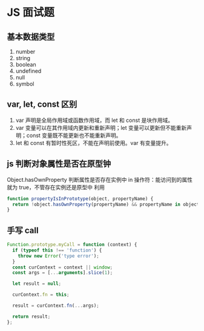 # JS 面试题

## 基本数据类型

1. number
2. string
3. boolean
4. undefined
5. null
6. symbol

## var, let, const 区别

1. var 声明是全局作用域或函数作用域，而 let 和 const 是块作用域。
2. var 变量可以在其作用域内更新和重新声明；let 变量可以更新但不能重新声明；const 变量既不能更新也不能重新声明。
3. let 和 const 有暂时性死区，不能在声明前使用。var 有变量提升。

## js 判断对象属性是否在原型钟

Object.hasOwnProperty 判断属性是否存在实例中
in 操作符：能访问到的属性就为 true，不管存在实例还是原型中
利用

```javascript
function propertyIsInPrototype(object, propertyName) {
  return !object.hasOwnProperty(propertyName) && propertyName in object;
}
```

## 手写 call

```javascript
Function.prototype.myCall = function (context) {
  if (typeof this !== 'function') {
    throw new Error('type error');
  }
  const curContext = context || window;
  const args = [...arguments].slice(1);

  let result = null;

  curContext.fn = this;

  result = curContext.fn(...args);

  return result;
};
```
